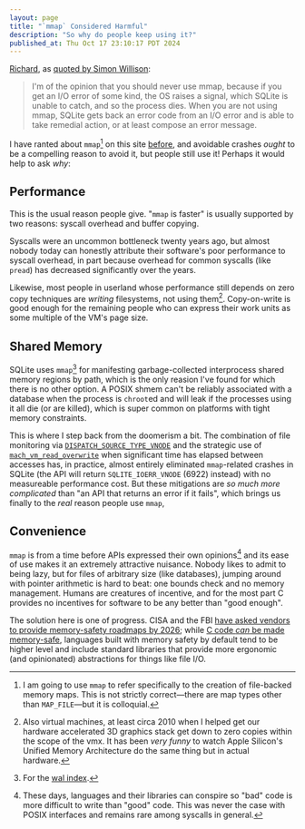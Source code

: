 ```yaml
---
layout: page
title: "`mmap` Considered Harmful"
description: "So why do people keep using it?"
published_at: Thu Oct 17 23:10:17 PDT 2024
---
```


[Richard](https://sqlite.org/forum/forumpost/3ce1ee76242cfb29), as [quoted by Simon Willison](https://simonwillison.net/2024/Oct/18/d-richard-hipp/):

> I'm of the opinion that you should never use mmap, because if you get an I/O error of some kind, the OS raises a signal, which SQLite is unable to catch, and so the process dies. When you are not using mmap, SQLite gets back an error code from an I/O error and is able to take remedial action, or at least compose an error message.

I have ranted about `mmap`[^files] on this site [before](/post/2022/objc-defer/#fn:mmap), and avoidable crashes _ought_ to be a compelling reason to avoid it, but people still use it! Perhaps it would help to ask _why_:

## Performance

This is the usual reason people give. "`mmap` is faster" is usually supported by two reasons: syscall overhead and buffer copying.

Syscalls were an uncommon bottleneck twenty years ago, but almost nobody today can honestly attribute their software's poor performance to syscall overhead, in part because overhead for common syscalls (like `pread`) has decreased significantly over the years.

Likewise, most people in userland whose performance still depends on zero copy techniques are _writing_ filesystems, not using them[^vmx]. Copy-on-write is good enough for the remaining people who can express their work units as some multiple of the VM's page size.

## Shared Memory

SQLite uses `mmap`[^wal] for manifesting garbage-collected interprocess shared memory regions by path, which is the only reasion I've found for which there is no other option. A POSIX shmem can't be reliably associated with a database when the process is `chroot`ed and will leak if the processes using it all die (or are killed), which is super common on platforms with tight memory constraints.

This is where I step back from the doomerism a bit. The combination of file monitoring via [`DISPATCH_SOURCE_TYPE_VNODE`](https://developer.apple.com/documentation/dispatch/dispatch_source_type_vnode?language=objc) and the strategic use of [`mach_vm_read_overwrite`](https://developer.apple.com/documentation/kernel/1402127-mach_vm_read_overwrite) when significant time has elapsed between accesses has, in practice, almost entirely eliminated `mmap`-related crashes in SQLite (the API will return `SQLITE_IOERR_VNODE` (6922) instead) with no measureable performance cost. But these mitigations are _so much more complicated_ than "an API that returns an error if it fails", which brings us finally to the _real_ reason people use `mmap`,

## Convenience

`mmap` is from a time before APIs expressed their own opinions[^opinions] and its ease of use makes it an extremely attractive nuisance. Nobody likes to admit to being lazy, but for files of arbitrary size (like databases), jumping around with pointer arithmetic is hard to beat: one bounds check and no memory management. Humans are creatures of incentive, and for the most part C provides no incentives for software to be any better than "good enough"<!--, which can be largely be defined in terms of the amount of load it bears. SQLite is probably the most load-bearing userland software in existence and [its qualification practices](https://www.sqlite.org/testing.html) reflect that. _Of course_ Richard will tell you not to use `mmap`-->.

The solution here is one of progress. CISA and the FBI [have asked vendors to provide memory-safety roadmaps by 2026](https://www.cisa.gov/resources-tools/resources/product-security-bad-practices); while [C code _can_ be made memory-safe](https://clang.llvm.org/docs/BoundsSafety.html), languages built with memory safety by default tend to be higher level and include standard libraries that provide more ergonomic (and opinionated) abstractions for things like file I/O.

[^files]: I am going to use `mmap` to refer specifically to the creation of file-backed memory maps. This is not strictly correct—there are map types other than `MAP_FILE`—but it is colloquial.
[^vmx]: Also virtual machines, at least circa 2010 when I helped get our hardware accelerated 3D graphics stack get down to zero copies within the scope of the vmx. It has been _very funny_ to watch Apple Silicon's Unified Memory Architecture do the same thing but in actual hardware.
[^wal]: For the [wal index](https://www.sqlite.org/walformat.html#the_wal_index_file_format).
[^opinions]: These days, languages and their libraries can conspire so "bad" code is more difficult to write than "good" code. This was never the case with POSIX interfaces and remains rare among syscalls in general.
